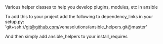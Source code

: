 Various helper classes to help you develop plugins, modules, etc in ansible

To add this to your project add the following to dependency_links in your setup.py:
    'git+ssh://git@github.com/venasolutions/ansible_helpers.git@master'

And then simply add ansible_helpers to your install_requires
